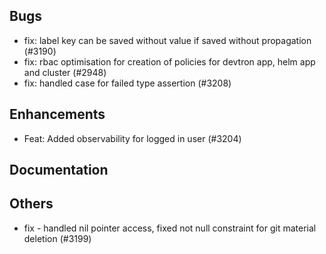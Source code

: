 ## Bugs
- fix: label key can be saved without value if saved without propagation (#3190)
- fix: rbac optimisation for creation of policies for devtron app, helm app and cluster (#2948)
- fix: handled case for failed type assertion (#3208)
## Enhancements
- Feat: Added observability for logged in user (#3204)
## Documentation
## Others
- fix  - handled nil pointer access, fixed not null constraint for git material deletion (#3199)
